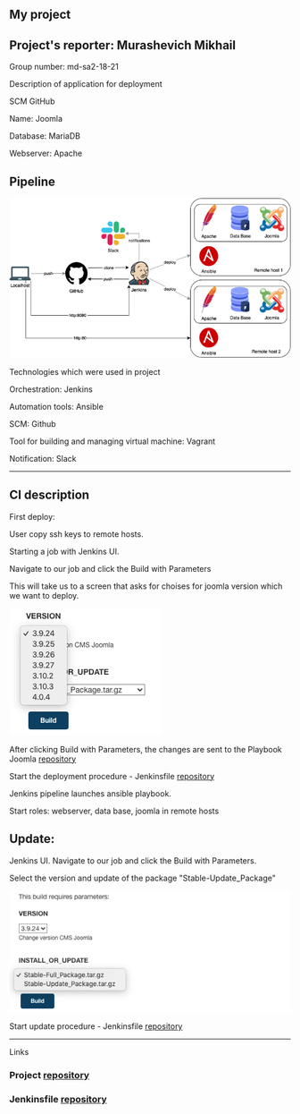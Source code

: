 ## My project

## Project's reporter: Murashevich Mikhail

Group number: md-sa2-18-21

Description of application for deployment

SCM GitHub

Name: Joomla

Database: MariaDB

Webserver: Apache


## Pipeline
![Image](pic/pipeline.png)


Technologies which were used in project

Orchestration: Jenkins

Automation tools: Ansible

SCM: Github

Tool for building and managing virtual machine: Vagrant

Notification: Slack


---

## CI description

First deploy: 

User copy ssh keys to remote hosts. 

Starting a job with Jenkins UI.

Navigate to our job and click the Build with Parameters

This will take us to a screen that asks for choises for joomla version which we want to deploy.

![Image](pic/11111.png)

After clicking Build with Parameters, the changes are sent to the Playbook Joomla [repository](https://github.com/mikevoice/project)

Start the deployment procedure - Jenkinsfile [repository](https://github.com/mikevoice/pipe) 

Jenkins pipeline launches ansible playbook. 

Start roles: webserver, data base, joomla in remote hosts 
    
## Update:

Jenkins UI. Navigate to our job and click the Build with Parameters. 

Select the version and update of the package "Stable-Update_Package"

![Image](pic/22222.png)

Start update procedure - Jenkinsfile [repository](https://github.com/mikevoice/pipe)

---

Links

### Project [repository](https://github.com/mikevoice/project)
### Jenkinsfile [repository](https://github.com/mikevoice/pipe)
